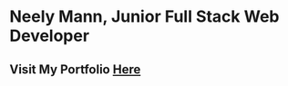 # Neely Mann, Junior Full Stack Web Developer
## Visit My Portfolio [Here](https://neelyanne.github.io/PortfolioTP/)
